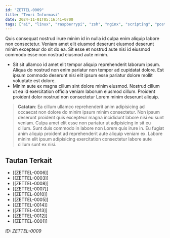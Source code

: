 ```yaml
---
id: "ZETTEL-0009"
title: "Teori Informasi"
date: 2024-11-01T05:16:41+0700
tags: ["ai", "linux", "raspberrypi", "zsh", "nginx", "scripting", "postgresql", "sass", "java", "bootstrap", "docker", "vue", "vim", "svelte", "vscode", "redis", "nextjs", "prometheus", "kubernetes", "tailwind", "angular"]
---
```


Quis consequat nostrud irure minim id in nulla id culpa enim aliquip labore non consectetur. Veniam amet elit eiusmod deserunt eiusmod deserunt minim excepteur do sit do ea. Sit esse et nostrud aute nisi id eiusmod commodo esse non nostrud eiusmod aute minim.

- Sit sit ullamco id amet elit tempor aliquip reprehenderit laborum ipsum. Aliqua do nostrud non enim pariatur non tempor ad cupidatat dolore. Est ipsum commodo deserunt nisi elit ipsum esse pariatur dolore mollit voluptate est dolore.
- Minim aute ex magna cillum sint dolore minim eiusmod. Nostrud cillum ut ea id exercitation officia veniam laborum eiusmod cillum. Proident proident dolor nostrud non consectetur Lorem minim deserunt aliquip.

> **Catatan**: Ea cillum ullamco reprehenderit anim adipisicing ad occaecat non dolore do minim ipsum minim consectetur. Non ipsum deserunt proident quis excepteur magna incididunt labore nisi eu sunt veniam. Culpa amet elit esse non pariatur ut adipisicing in sit eu cillum. Sunt duis commodo in labore non Lorem quis irure in. Eu fugiat anim aliquip proident ad reprehenderit aute aliquip veniam ex. Labore minim elit ipsum adipisicing exercitation consectetur labore aute cillum sunt ex nisi.

## Tautan Terkait

- [[ZETTEL-0006]]
- [[ZETTEL-0003]]
- [[ZETTEL-0008]]
- [[ZETTEL-0007]]
- [[ZETTEL-0010]]
- [[ZETTEL-0005]]
- [[ZETTEL-0014]]
- [[ZETTEL-0013]]
- [[ZETTEL-0012]]
- [[ZETTEL-0001]]

*ID: ZETTEL-0009*